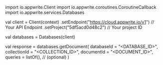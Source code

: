import io.appwrite.Client
import io.appwrite.coroutines.CoroutineCallback
import io.appwrite.services.Databases

val client = Client(context)
    .setEndpoint("https://cloud.appwrite.io/v1") // Your API Endpoint
    .setProject("5df5acd0d48c2") // Your project ID

val databases = Databases(client)

val response = databases.getDocument(
    databaseId = "<DATABASE_ID>", 
    collectionId = "<COLLECTION_ID>", 
    documentId = "<DOCUMENT_ID>", 
    queries = listOf(), // (optional)
)